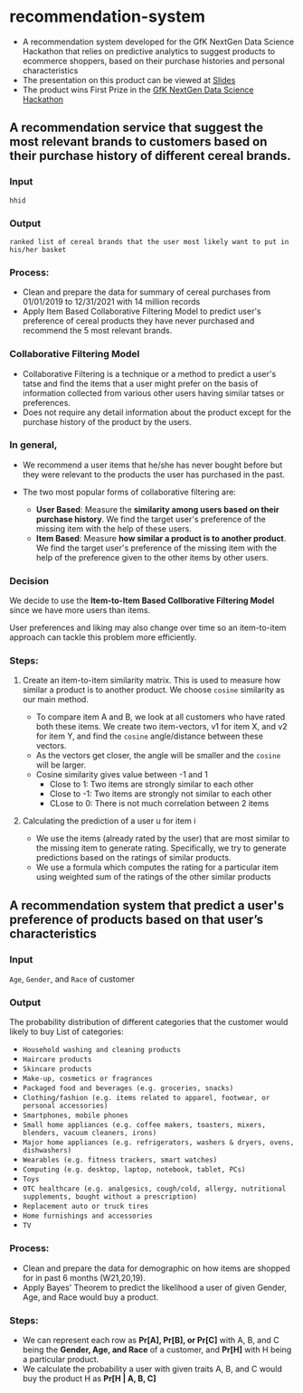 # recommendation-system
- A recommendation system developed for the GfK NextGen Data Science Hackathon that relies on predictive analytics to suggest products to ecommerce shoppers, based on their purchase histories and personal characteristics
- The presentation on this product can be viewed at [Slides](https://docs.google.com/presentation/d/1fV6T4zIwfkVzCLKraK0fWkAPJSzCXeoEV18hs4MF5cY/edit?usp=sharing)
- The product wins First Prize in the [GfK NextGen Data Science Hackathon](https://github.com/an-hai-tran/recommendation-system)

## A recommendation service that suggest the most relevant brands to customers based on their purchase history of different cereal brands.
### Input
`hhid`
### Output
`ranked list of cereal brands that the user most likely want to put in his/her basket`
### Process:
- Clean and prepare the data for summary of cereal purchases from 01/01/2019 to 12/31/2021 with 14 million records
- Apply Item Based Collaborative Filtering Model to predict user's preference of cereal products they have never purchased and recommend the 5 most relevant brands.

### Collaborative Filtering Model
- Collaborative Filtering is a technique or a method to predict a user's tatse and find the items that a user might prefer on the basis of information  collected from various other users having similar tatses or preferences.
- Does not require any detail information about the product except for the purchase history of the product by the users.

### In general,
- We recommend a user items that he/she has never bought before but they were relevant to the products the user has purchased in the past.

- The two most popular forms of collaborative filtering are:
    - **User Based**: Measure the **similarity among users based on their purchase history**. We find the target user's preference of the missing item with the help of these users.
    - **Item Based**: Measure **how similar a product is to another product**. We find the target user's preference of the missing item with the help of the preference given to the other items by other users.
    
### Decision

We decide to use the **Item-to-Item Based Collborative Filtering Model** since we have more users than items.

User preferences and liking may also change over time so an item-to-item approach can tackle this problem more efficiently.

### Steps:
1. Create an item-to-item similarity matrix. This is used to measure how similar a product is to another product. We choose `cosine` similarity as our main method.
    - To compare item A and B, we look at all customers who have rated both these items. We create two item-vectors, v1 for item X, and v2 for item Y, and find the `cosine` angle/distance between these vectors. 
    - As the vectors get closer, the angle will be smaller and the `cosine` will be larger.
    - Cosine similarity gives value between -1 and 1
        - Close to 1: Two items are strongly similar to each other
        - Close to -1: Two items are strongly not similar to each other
        - CLose to 0: There is not much correlation between 2 items
        
2. Calculating the prediction of a user u for item i
    - We use the items (already rated by the user) that are most similar to the missing item to generate rating. Specifically, we try to generate predictions based on the ratings of similar products.
    - We use a formula which computes the rating for a particular item using weighted sum of the ratings of the other similar products

## A recommendation system that predict a user's preference of products based on that user’s characteristics
### Input
`Age`, `Gender`, and `Race` of customer

### Output
The probability distribution of different categories that the customer would likely to buy
List of categories:
- `Household washing and cleaning products`
- `Haircare products`
- `Skincare products`
- `Make-up, cosmetics or fragrances`
- `Packaged food and beverages (e.g. groceries, snacks)`
- `Clothing/fashion (e.g. items related to apparel, footwear, or personal accessories)`
- `Smartphones, mobile phones`
- `Small home appliances (e.g. coffee makers, toasters, mixers, blenders, vacuum cleaners, irons)`
- `Major home appliances (e.g. refrigerators, washers & dryers, ovens, dishwashers)`
- `Wearables (e.g. fitness trackers, smart watches)`
- `Computing (e.g. desktop, laptop, notebook, tablet, PCs)`
- `Toys`
- `OTC healthcare (e.g. analgesics, cough/cold, allergy, nutritional supplements, bought without a prescription)`
- `Replacement auto or truck tires`
- `Home furnishings and accessories`
- `TV`

### Process:
- Clean and prepare the data for demographic on how items are shopped for in past 6 months (W21,20,19).
- Apply Bayes' Theorem to predict the likelihood a user of given Gender, Age, and Race would buy a product.

### Steps:
- We can represent each row as **Pr[A], Pr[B], or Pr[C]** with A, B, and C being the **Gender, Age, and Race** of a customer, and **Pr[H]** with H being a particular product.
- We calculate the probability a user with given traits A, B, and C would buy the product H as **Pr[H | A, B, C]**
